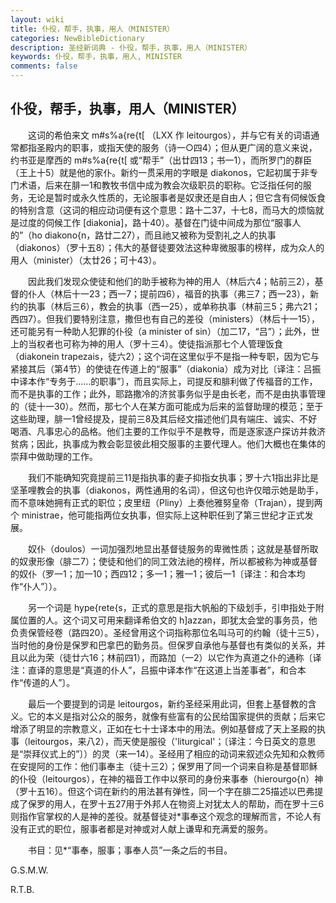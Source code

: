 ```yaml
---
layout: wiki
title: 仆役，帮手，执事，用人（MINISTER）
categories: NewBibleDictionary
description: 圣经新词典 - 仆役，帮手，执事，用人（MINISTER）
keywords: 仆役，帮手，执事，用人, MINISTER
comments: false
---
```


## 仆役，帮手，执事，用人（MINISTER）

　　这词的希伯来文 m#s%a{re{t[ （LXX 作 leitourgos），并与它有关的词语通常都指圣殿内的职事，或指天使的服务（诗一○四4）；但从更广阔的意义来说，约书亚是摩西的 m#s%a{re{t[ 或“帮手”（出廿四13；书一1），而所罗门的群臣（王上十5）就是他的家仆。新约一贯采用的字眼是 diakonos，它起初属于非专门术语，后来在腓一1和教牧书信中成为教会次级职员的职称。它泛指任何的服务，无论是暂时或永久性质的，无论服事者是奴隶还是自由人；但它含有伺候饭食的特别含意（这词的相应动词便有这个意思：路十二37，十七8，而马大的烦恼就是过度的伺候工作 [diakonia]，路十40）。基督在门徒中间成为那位“服事人的”（ho diakono{n，路廿二27），而且祂又被称为受割礼之人的执事（diakonos）（罗十五8）；伟大的基督徒要效法这种卑微服事的榜样，成为众人的用人（minister）（太廿26；可十43）。

　　因此我们发现众使徒和他们的助手被称为神的用人（林后六4；帖前三2），基督的仆人（林后十一23；西一7；提前四6），福音的执事（弗三7；西一23），新约的执事（林后三6），教会的执事（西一25），或单称执事（林前三5；弗六21；西四7）。但我们要特别注意，撒但也有自己的差役（ministers）（林后十一15），还可能另有一种助人犯罪的仆役（a minister of sin）（加二17，“吕”）；此外，世上的当权者也可称为神的用人（罗十三4）。使徒指派那七个人管理饭食（diakonein trapezais，徒六2）；这个词在这里似乎不是指一种专职，因为它与紧接其后（第4节）的使徒在传道上的“服事”（diakonia）成为对比〔译注：吕振中译本作“专务于……的职事”〕，而且实际上，司提反和腓利做了传福音的工作，而不是执事的工作；此外，耶路撒冷的济贫事务似乎是由长老，而不是由执事管理的（徒十一30）。然而，那七个人在某方面可能成为后来的监督助理的模范；至于这些助理，腓一1曾经提及，提前三8及其后经文描述他们具有端庄、诚实、不好喝酒、凡事忠心的品格。他们主要的工作似乎不是教导，而是逐家逐户探访并救济贫病；因此，执事成为教会彰显彼此相交服事的主要代理人。他们大概也在集体的崇拜中做助理的工作。

　　我们不能确知究竟提前三11是指执事的妻子抑指女执事；罗十六1指出非比是坚革哩教会的执事（diakonos，两性通用的名词），但这句也许仅暗示她是助手，而不意味她拥有正式的职位；皮里纽（Pliny）上奏他雅努皇帝（Trajan），提到两个 ministrae，他可能指两位女执事，但实际上这种职任到了第三世纪才正式发展。

　　奴仆（doulos）一词加强烈地显出基督徒服务的卑微性质；这就是基督所取的奴隶形像（腓二7）；使徒和他们的同工效法祂的榜样，所以都被称为神或基督的奴仆（罗一1；加一10；西四12；多一1；雅一1；彼后一1〔译注：和合本均作“仆人”〕）。

　　另一个词是 hype{rete{s，正式的意思是指大帆船的下级划手，引申指处于附属位置的人。这个词又可用来翻译希伯文的 h]azzan，即犹太会堂的事务员，他负责保管经卷（路四20）。圣经曾用这个词指称那位名叫马可的约翰（徒十三5），当时他的身份是保罗和巴拿巴的勤务员。但保罗自承他与基督也有类似的关系，并且以此为荣（徒廿六16；林前四1），而路加（一2）以它作为真道之仆的通称〔译注：直译的意思是“真道的仆人”，吕振中译本作“在这道上当差事者”，和合本作“传道的人”〕。

　　最后一个要提到的词是 leitourgos，新约圣经采用此词，但套上基督教的含义。它的本义是指对公众的服务，就像有些富有的公民给国家提供的贡献；后来它增添了明显的宗教意义，正如在七十士译本中的用法。例如基督成了天上圣殿的执事（leitourgos，来八2），而天使是服役（'liturgical'；〔译注：今日英文的意思是“崇拜仪式上的”〕）的灵（来一14）。圣经用了相应的动词来叙述众先知和众教师在安提阿的工作：他们事奉主（徒十三2）；保罗用了同一个词来自称是基督耶稣的仆役（leitourgos），在神的福音工作中以祭司的身份来事奉（hierourgo{n）神（罗十五16）。但这个词在新约的用法甚有弹性，同一个字在腓二25描述以巴弗提成了保罗的用人，在罗十五27用于外邦人在物资上对犹太人的帮助，而在罗十三6则指作官掌权的人是神的差役。就基督徒对*事奉这个观念的理解而言，不论人有没有正式的职位，服事者都是对神或对人献上谦卑和充满爱的服务。

　　书目：见*“事奉，服事；事奉人员”一条之后的书目。

G.S.M.W.

R.T.B.






